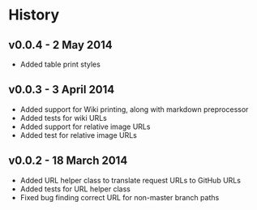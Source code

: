 # History

## v0.0.4 - 2 May 2014

* Added table print styles

## v0.0.3 - 3 April 2014

* Added support for Wiki printing, along with markdown preprocessor
* Added tests for wiki URLs
* Added support for relative image URLs
* Added test for relative image URLs

## v0.0.2 - 18 March 2014

* Added URL helper class to translate request URLs to GitHub URLs
* Added tests for URL helper class
* Fixed bug finding correct URL for non-master branch paths

